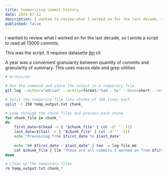 ```yaml
---
title: Summarizing commit history
date: 2024-07-12
description: I wanted to review what I worked on for the last decade, so I wrote a script to read all 13000 commits.
published: false
---
```

I wanted to review what I worked on for the last decade, so I wrote a script to read all 13000 commits.

This was the script. It requires datasette [llm](https://llm.datasette.io/en/stable/) cli

A year was a convenient granularity between quantity of commits and granularity of summary. This uses macos date and grep utilities

```bash
# #!/bin/sh

# Run the command and store the output in a temporary file
git log --author="adrian" --pretty=format:"%ad - %s" --date=short --reverse | grep -v '\[Gitlab CI\]' > temp_output.txt

# Split the temporary file into chunks of 100 lines each
split -l 250 temp_output.txt chunk_

# Loop through the chunk files and process each chunk
for chunk_file in chunk_*
do
    first_date=$(head -n 1 "$chunk_file" | cut -d' ' -f1)
    last_date=$(tail -n 1 "$chunk_file" | cut -d' ' -f1)
    echo "Processing from $first_date to $last_date"
    
    echo "## $first_date - $last_date" | tee -a log-file.md
    cat $chunk_file | llm "These are all commits I worked on from $first_date to $last_date. Make a paragraph summary of the changes made over that duration:\n\n\$input\n\nYou are continuing this file:\n\n$(cat log-file.md)" | tee -a log-file.md
done

# Clean up the temporary files
rm temp_output.txt chunk_*
```


